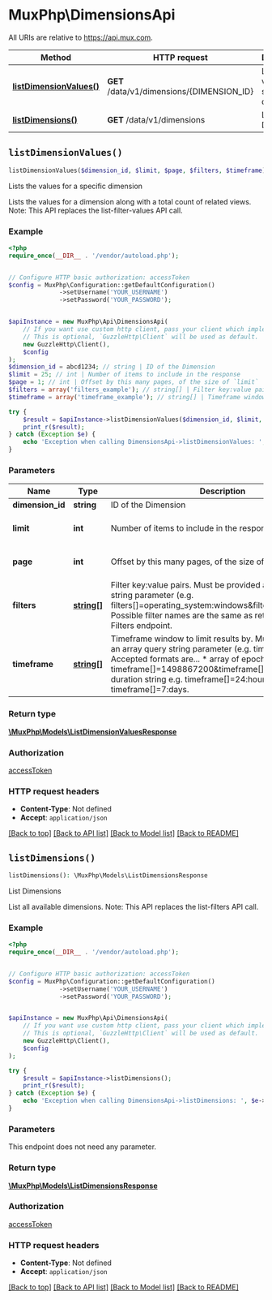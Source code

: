 # MuxPhp\DimensionsApi

All URIs are relative to https://api.mux.com.

Method | HTTP request | Description
------------- | ------------- | -------------
[**listDimensionValues()**](DimensionsApi.md#listDimensionValues) | **GET** /data/v1/dimensions/{DIMENSION_ID} | Lists the values for a specific dimension
[**listDimensions()**](DimensionsApi.md#listDimensions) | **GET** /data/v1/dimensions | List Dimensions


## `listDimensionValues()`

```php
listDimensionValues($dimension_id, $limit, $page, $filters, $timeframe): \MuxPhp\Models\ListDimensionValuesResponse
```

Lists the values for a specific dimension

Lists the values for a dimension along with a total count of related views.   Note: This API replaces the list-filter-values API call.

### Example

```php
<?php
require_once(__DIR__ . '/vendor/autoload.php');


// Configure HTTP basic authorization: accessToken
$config = MuxPhp\Configuration::getDefaultConfiguration()
              ->setUsername('YOUR_USERNAME')
              ->setPassword('YOUR_PASSWORD');


$apiInstance = new MuxPhp\Api\DimensionsApi(
    // If you want use custom http client, pass your client which implements `GuzzleHttp\ClientInterface`.
    // This is optional, `GuzzleHttp\Client` will be used as default.
    new GuzzleHttp\Client(),
    $config
);
$dimension_id = abcd1234; // string | ID of the Dimension
$limit = 25; // int | Number of items to include in the response
$page = 1; // int | Offset by this many pages, of the size of `limit`
$filters = array('filters_example'); // string[] | Filter key:value pairs. Must be provided as an array query string parameter (e.g. filters[]=operating_system:windows&filters[]=country:US).  Possible filter names are the same as returned by the List Filters endpoint.
$timeframe = array('timeframe_example'); // string[] | Timeframe window to limit results by. Must be provided as an array query string parameter (e.g. timeframe[]=). Accepted formats are...   * array of epoch timestamps e.g. timeframe[]=1498867200&timeframe[]=1498953600    * duration string e.g. timeframe[]=24:hours or timeframe[]=7:days.

try {
    $result = $apiInstance->listDimensionValues($dimension_id, $limit, $page, $filters, $timeframe);
    print_r($result);
} catch (Exception $e) {
    echo 'Exception when calling DimensionsApi->listDimensionValues: ', $e->getMessage(), PHP_EOL;
}
```

### Parameters

Name | Type | Description  | Notes
------------- | ------------- | ------------- | -------------
 **dimension_id** | **string**| ID of the Dimension |
 **limit** | **int**| Number of items to include in the response | [optional] [default to 25]
 **page** | **int**| Offset by this many pages, of the size of &#x60;limit&#x60; | [optional] [default to 1]
 **filters** | [**string[]**](../Model/string.md)| Filter key:value pairs. Must be provided as an array query string parameter (e.g. filters[]&#x3D;operating_system:windows&amp;filters[]&#x3D;country:US).  Possible filter names are the same as returned by the List Filters endpoint. | [optional]
 **timeframe** | [**string[]**](../Model/string.md)| Timeframe window to limit results by. Must be provided as an array query string parameter (e.g. timeframe[]&#x3D;). Accepted formats are...   * array of epoch timestamps e.g. timeframe[]&#x3D;1498867200&amp;timeframe[]&#x3D;1498953600    * duration string e.g. timeframe[]&#x3D;24:hours or timeframe[]&#x3D;7:days. | [optional]

### Return type

[**\MuxPhp\Models\ListDimensionValuesResponse**](../Model/ListDimensionValuesResponse.md)

### Authorization

[accessToken](../../README.md#accessToken)

### HTTP request headers

- **Content-Type**: Not defined
- **Accept**: `application/json`

[[Back to top]](#) [[Back to API list]](../../README.md#endpoints)
[[Back to Model list]](../../README.md#models)
[[Back to README]](../../README.md)

## `listDimensions()`

```php
listDimensions(): \MuxPhp\Models\ListDimensionsResponse
```

List Dimensions

List all available dimensions.  Note: This API replaces the list-filters API call.

### Example

```php
<?php
require_once(__DIR__ . '/vendor/autoload.php');


// Configure HTTP basic authorization: accessToken
$config = MuxPhp\Configuration::getDefaultConfiguration()
              ->setUsername('YOUR_USERNAME')
              ->setPassword('YOUR_PASSWORD');


$apiInstance = new MuxPhp\Api\DimensionsApi(
    // If you want use custom http client, pass your client which implements `GuzzleHttp\ClientInterface`.
    // This is optional, `GuzzleHttp\Client` will be used as default.
    new GuzzleHttp\Client(),
    $config
);

try {
    $result = $apiInstance->listDimensions();
    print_r($result);
} catch (Exception $e) {
    echo 'Exception when calling DimensionsApi->listDimensions: ', $e->getMessage(), PHP_EOL;
}
```

### Parameters

This endpoint does not need any parameter.

### Return type

[**\MuxPhp\Models\ListDimensionsResponse**](../Model/ListDimensionsResponse.md)

### Authorization

[accessToken](../../README.md#accessToken)

### HTTP request headers

- **Content-Type**: Not defined
- **Accept**: `application/json`

[[Back to top]](#) [[Back to API list]](../../README.md#endpoints)
[[Back to Model list]](../../README.md#models)
[[Back to README]](../../README.md)
